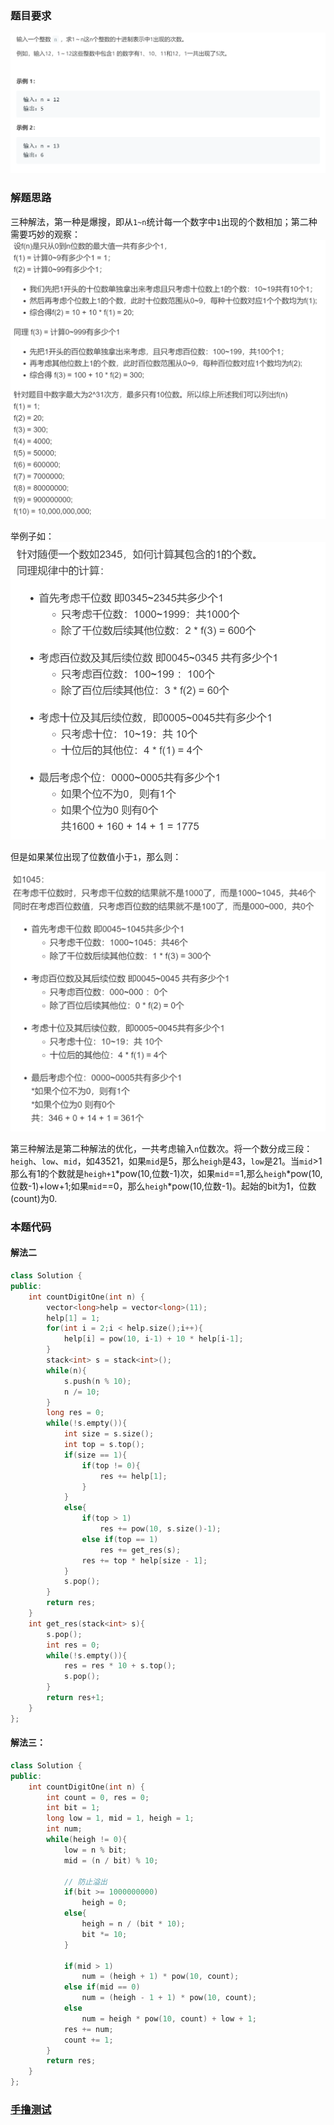 ### 题目要求

![](pic/offer43.png)

### 解题思路

三种解法，第一种是爆搜，即从`1~n`统计每一个数字中`1`出现的个数相加；第二种需要巧妙的观察：![](pic/offer43-1.png)

举例子如：![](pic/offer43-2.png)

但是如果某位出现了位数值小于`1`，那么则：

![](pic/offer43-3.png)

第三种解法是第二种解法的优化，一共考虑输入`n`位数次。将一个数分成三段：`heigh`、`low`、`mid`，如43521，如果`mid`是5，那么`heigh`是43，`low`是21。当`mid`>1那么有1的个数就是`heigh+1`*pow(10,位数-1)次，如果`mid`==1,那么`heigh`\*pow(10, 位数-1)+low+1;如果`mid`\==0，那么`heigh`\*pow(10,位数-1)。起始的bit为1，位数(count)为0.

### 本题代码

#### 解法二

```c++
class Solution {
public:
    int countDigitOne(int n) {
        vector<long>help = vector<long>(11);
        help[1] = 1;
        for(int i = 2;i < help.size();i++){
            help[i] = pow(10, i-1) + 10 * help[i-1];
        }
        stack<int> s = stack<int>();
        while(n){
            s.push(n % 10);
            n /= 10;
        }
        long res = 0;
        while(!s.empty()){
            int size = s.size();
            int top = s.top();
            if(size == 1){
                if(top != 0){
                    res += help[1];
                }
            }
            else{
                if(top > 1)
                    res += pow(10, s.size()-1);
                else if(top == 1)
                    res += get_res(s);
                res += top * help[size - 1];
            }
            s.pop();
        }
        return res;
    }
    int get_res(stack<int> s){
        s.pop();
        int res = 0;
        while(!s.empty()){
            res = res * 10 + s.top();
            s.pop();
        }
        return res+1;
    }
};
```

#### 解法三：

```c++
class Solution {
public:
    int countDigitOne(int n) {
        int count = 0, res = 0;
        int bit = 1;
        long low = 1, mid = 1, heigh = 1;
        int num;
        while(heigh != 0){
            low = n % bit;
            mid = (n / bit) % 10;
            
            // 防止溢出
            if(bit >= 1000000000)
                heigh = 0;
            else{
                heigh = n / (bit * 10);
                bit *= 10;
            }
            
            if(mid > 1)
                num = (heigh + 1) * pow(10, count);
            else if(mid == 0)
                num = (heigh - 1 + 1) * pow(10, count);
            else
                num = heigh * pow(10, count) + low + 1;
            res += num;
            count += 1; 
        }
        return res;
    }
};
```



### [手撸测试](https://leetcode-cn.com/problems/1nzheng-shu-zhong-1chu-xian-de-ci-shu-lcof/)  

